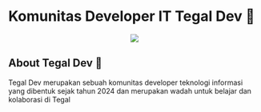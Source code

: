 # Komunitas Developer IT Tegal Dev 👋

<p align="center">
    <img src="https://www.tegal.dev/_next/image?url=https%3A%2F%2Ftegal-dev-cms-0693f57bf1a2.herokuapp.com%2Fuploads%2F1716455754131_3bf2af4ca5.jpg&w=1920&q=75">
</p>

## About Tegal Dev 💬

Tegal Dev merupakan sebuah komunitas developer teknologi informasi yang dibentuk sejak tahun 2024 dan merupakan wadah untuk belajar dan kolaborasi di Tegal
